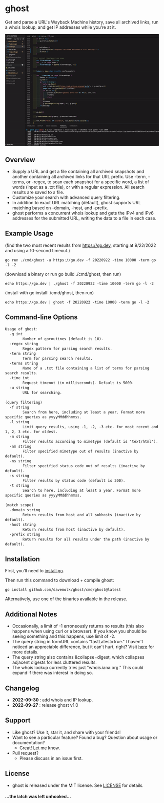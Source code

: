 # ghost
Get and parse a URL's Wayback Machine history, save all archived links, run a whois lookup, and get IP addresses while you're at it.

![demo](ghost.gif)

## Overview
* Supply a URL and get a file containing all archived snapshots and another containing all archived links for that URL prefix. Use -term, -terms, or -regex, to scan each snapshot for a specific word, a list of words (input as a .txt file), or with a regular expression. All search results are saved to a file.
* Customize your search with advanced query filtering.
* In addition to exact URL matching (default), ghost supports URL matching based on -domain, -host, and -prefix.
* ghost performs a concurrent whois lookup and gets the IPv4 and IPv6 addresses for the submitted URL, writing the data to a file in each case. 

## Example Usage
(find the two most recent results from https://go.dev, starting at 9/22/2022 and using a 10-second timeout.)
```
go run ./cmd/ghost -u https://go.dev -f 20220922 -time 10000 -term go -l -2
```
(download a binary or run go build ./cmd/ghost, then run)
```
echo https://go.dev | ./ghost -f 20220922 -time 10000 -term go -l -2
```
(install with go install ./cmd/ghost, then run)
```
echo https://go.dev | ghost -f 20220922 -time 10000 -term go -l -2
```
## Command-line Options
```
Usage of ghost:
  -g int
    	Number of goroutines (default is 10).
  -regex string
    	Regex pattern for parsing search results.
  -term string
    	Term for parsing search results.
  -terms string
    	Name of a .txt file containing a list of terms for parsing search results.
  -time int
    	Request timeout (in milliseconds). Default is 5000.
  -u string
    	URL for searching.

(query filtering)
  -f string
    	Search from here, including at least a year. Format more specific queries as yyyyMMddhhmmss.
  -l string
    	Limit query results, using -1, -2, -3 etc. for most recent and 1, 2, 3 etc. for oldest.
  -m string
    	Filter results according to mimetype (default is 'text/html').
  -nm string
    	Filter specified mimetype out of results (inactive by default).
  -ns string
    	Filter specified status code out of results (inactive by default).
  -s string
    	Filter results by status code (default is 200).
  -t string
    	Search to here, including at least a year. Format more specific queries as yyyyMMddhhmmss.

(match scope)
  -domain string
    	Return results from host and all subhosts (inactive by default).
  -host string
    	Return results from host (inactive by default).
  -prefix string
    	Return results for all results under the path (inactive by default).
```

## Installation
First, you'll need to [install go](https://golang.org/doc/install).

Then run this command to download + compile ghost:
```
go install github.com/davemolk/ghost/cmd/ghost@latest
```
Alternatively, use one of the binaries available in the release.

## Additional Notes
* Occasionally, a limit of -1 erroneously returns no results (this also happens when using curl or a browser). If you know you should be seeing something and this happens, use limit of -2.
* The query string in formURL contains "fastLatest=true." I haven't noticed an appreciable difference, but it can't hurt, right? Visit [here](https://github.com/internetarchive/wayback/tree/master/wayback-cdx-server) for more details.
* The query string also contains &collapse=digest, which collapses adjacent digests for less cluttered results.
* The whois lookup currently tries just "whois.iana.org." This could expand if there was interest in doing so.

## Changelog
*    **2022-09-30** : add whois and IP lookup.
*    **2022-09-27** : release ghost v1.0

## Support
* Like ghost? Use it, star it, and share with your friends!
* Want to see a particular feature? Found a bug? Question about usage or documentation?
    - Great! Let me know.
* Pull request?
    - Please discuss in an issue first. 

## License
* ghost is released under the MIT license. See [LICENSE](LICENSE) for details.



#### ...the latch was left unhooked...